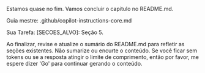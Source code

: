Estamos quase no fim. Vamos concluir o capítulo no README.md.

Guia mestre: .github/copilot-instructions-core.md

Sua Tarefa:
[SECOES_ALVO]: Seção 5.

Ao finalizar, revise e atualize o sumário do README.md para refletir as seções existentes.
Não sumarize ou encurte o conteúdo. Se você ficar sem tokens ou se a resposta atingir o limite de comprimento, então por favor, me espere dizer 'Go' para continuar gerando o conteúdo.
